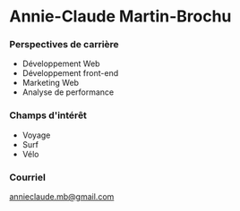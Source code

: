# Annie-Claude Martin-Brochu

### Perspectives de carrière

* Développement Web
* Développement front-end
* Marketing Web
* Analyse de performance

### Champs d'intérêt

* Voyage
* Surf
* Vélo

### Courriel

annieclaude.mb@gmail.com
